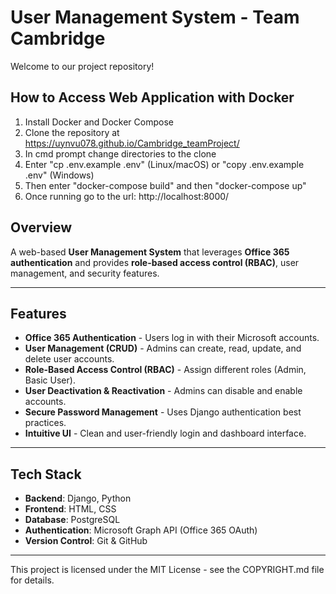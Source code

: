 # User Management System - Team Cambridge
Welcome to our project repository!


## How to Access Web Application with Docker
1. Install Docker and Docker Compose
2. Clone the repository at https://uynvu078.github.io/Cambridge_teamProject/
3. In cmd prompt change directories to the clone
4. Enter "cp .env.example .env" (Linux/macOS) or "copy .env.example .env" (Windows)
5. Then enter "docker-compose build" and then "docker-compose up"
4. Once running go to the url: http://localhost:8000/


## Overview
A web-based **User Management System** that leverages **Office 365 authentication** and provides **role-based access control (RBAC)**, user management, and security features.

---

## Features
- **Office 365 Authentication** - Users log in with their Microsoft accounts.  
- **User Management (CRUD)** - Admins can create, read, update, and delete user accounts.  
- **Role-Based Access Control (RBAC)** - Assign different roles (Admin, Basic User).  
- **User Deactivation & Reactivation** - Admins can disable and enable accounts.  
- **Secure Password Management** - Uses Django authentication best practices.  
- **Intuitive UI** - Clean and user-friendly login and dashboard interface.  

---

## Tech Stack
- **Backend**: Django, Python  
- **Frontend**: HTML, CSS  
- **Database**: PostgreSQL  
- **Authentication**: Microsoft Graph API (Office 365 OAuth)  
- **Version Control**: Git & GitHub  

---

This project is licensed under the MIT License - see the COPYRIGHT.md file for details.
